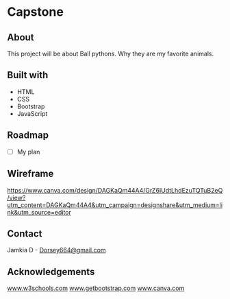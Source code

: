 # Capstone

## About

This project will be about Ball pythons. Why they are my favorite animals.

## Built with

- HTML
- CSS
- Bootstrap
- JavaScript

## Roadmap

- [ ] My plan

## Wireframe

https://www.canva.com/design/DAGKaQm44A4/GrZ6IUdtLhdEzuTQTuB2eQ/view?utm_content=DAGKaQm44A4&utm_campaign=designshare&utm_medium=link&utm_source=editor

## Contact

Jamkia D - Dorsey664@gmail.com

## Acknowledgements

www.w3schools.com
www.getbootstrap.com
www.canva.com
